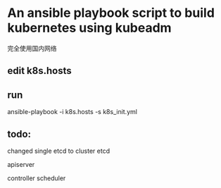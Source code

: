 # An ansible playbook script to build kubernetes using kubeadm
完全使用国内网络
## edit k8s.hosts
## run
ansible-playbook -i k8s.hosts -s k8s_init.yml
## todo:
changed single etcd to cluster etcd

apiserver

controller scheduler
